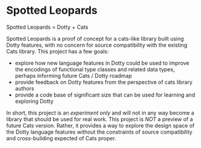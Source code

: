 # Spotted Leopards

Spotted Leopards = Dotty + Cats

Spotted Leopards is a proof of concept for a cats-like library built using Dotty features, with no concern for source compatibility with the existing Cats library. This project has a few goals:
 - explore how new language features in Dotty could be used to improve the encodings of functional type classes and related data types, perhaps informing future Cats / Dotty roadmap
 - provide feedback on Dotty features from the perspective of cats library authors
 - provide a code base of significant size that can be used for learning and exploring Dotty

In short, this project is an *experiment only* and will not in any way become a library that should be used for real work. This project is *NOT* a preview of a future Cats version. Rather, it provides a way to explore the design space of the Dotty language features without the constraints of source compatibility and cross-building expected of Cats proper.